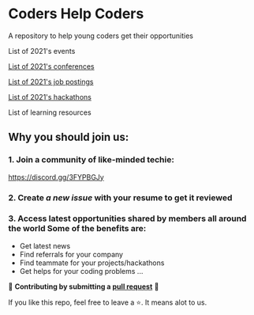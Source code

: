 # Coders Help Coders
A repository to help young coders get their opportunities 

List of 2021's events

[List of 2021's conferences](https://github.com/chrislevn/CodersHelpCoders/tree/main/2021/Conferences)

[List of 2021's job postings](https://github.com/chrislevn/CodersHelpCoders/tree/main/2021/Jobs/Spring%20-%20Internship)

[List of 2021's hackathons](https://github.com/chrislevn/CodersHelpCoders/tree/main/2021/Hackathons)

List of learning resources

## Why you should join us: 
### 1. Join a community of like-minded techie: 
https://discord.gg/3FYPBGJy

### 2. Create *a new issue* with your resume to get it reviewed

### 3. Access latest opportunities shared by members all around the world Some of the benefits are: 
- Get latest news
- Find referrals for your company
- Find teammate for your projects/hackathons
- Get helps for your coding problems
...


🤗 **Contributing by submitting a [pull request](https://github.com/susam/gitpr#create-pull-request)** 🤗


If you like this repo, feel free to leave a ⭐. It means alot to us.
